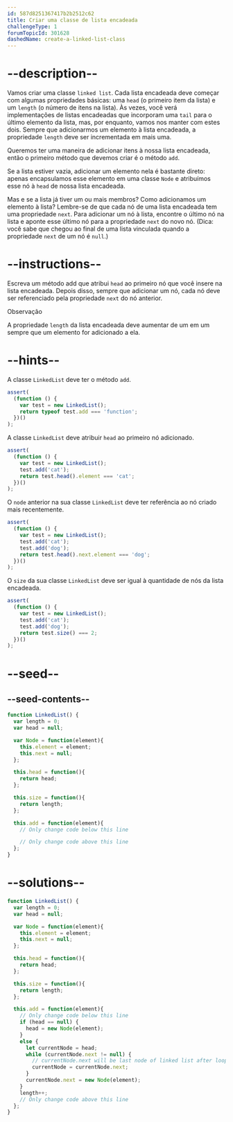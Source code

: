 ```yaml
---
id: 587d8251367417b2b2512c62
title: Criar uma classe de lista encadeada
challengeType: 1
forumTopicId: 301628
dashedName: create-a-linked-list-class
---
```


# --description--

Vamos criar uma classe `linked list`. Cada lista encadeada deve começar com algumas propriedades básicas: uma `head` (o primeiro item da lista) e um `length` (o número de itens na lista). Às vezes, você verá implementações de listas encadeadas que incorporam uma `tail` para o último elemento da lista, mas, por enquanto, vamos nos manter com estes dois. Sempre que adicionarmos um elemento à lista encadeada, a propriedade `length` deve ser incrementada em mais uma.

Queremos ter uma maneira de adicionar itens à nossa lista encadeada, então o primeiro método que devemos criar é o método `add`.

Se a lista estiver vazia, adicionar um elemento nela é bastante direto: apenas encapsulamos esse elemento em uma classe `Node` e atribuímos esse nó à `head` de nossa lista encadeada.

Mas e se a lista já tiver um ou mais membros? Como adicionamos um elemento à lista? Lembre-se de que cada nó de uma lista encadeada tem uma propriedade `next`. Para adicionar um nó à lista, encontre o último nó na lista e aponte esse último nó para a propriedade `next` do novo nó. (Dica: você sabe que chegou ao final de uma lista vinculada quando a propriedade `next` de um nó é `null`.)

# --instructions--

Escreva um método add que atribui `head` ao primeiro nó que você insere na lista encadeada. Depois disso, sempre que adicionar um nó, cada nó deve ser referenciado pela propriedade `next` do nó anterior.

Observação

A propriedade `length` da lista encadeada deve aumentar de um em um sempre que um elemento for adicionado a ela.

# --hints--

A classe `LinkedList` deve ter o método `add`.

```js
assert(
  (function () {
    var test = new LinkedList();
    return typeof test.add === 'function';
  })()
);
```

A classe `LinkedList` deve atribuir `head` ao primeiro nó adicionado.

```js
assert(
  (function () {
    var test = new LinkedList();
    test.add('cat');
    return test.head().element === 'cat';
  })()
);
```

O `node` anterior na sua classe `LinkedList` deve ter referência ao nó criado mais recentemente.

```js
assert(
  (function () {
    var test = new LinkedList();
    test.add('cat');
    test.add('dog');
    return test.head().next.element === 'dog';
  })()
);
```

O  `size` da sua classe `LinkedList` deve ser igual à quantidade de nós da lista encadeada.

```js
assert(
  (function () {
    var test = new LinkedList();
    test.add('cat');
    test.add('dog');
    return test.size() === 2;
  })()
);
```

# --seed--

## --seed-contents--

```js
function LinkedList() {
  var length = 0;
  var head = null;

  var Node = function(element){
    this.element = element;
    this.next = null;
  };

  this.head = function(){
    return head;
  };

  this.size = function(){
    return length;
  };

  this.add = function(element){
    // Only change code below this line

    // Only change code above this line
  };
}
```

# --solutions--

```js
function LinkedList() { 
  var length = 0; 
  var head = null; 

  var Node = function(element){
    this.element = element; 
    this.next = null; 
  }; 

  this.head = function(){
    return head;
  };

  this.size = function(){
    return length;
  };

  this.add = function(element){
    // Only change code below this line
    if (head == null) {
      head = new Node(element);
    } 
    else {
      let currentNode = head;
      while (currentNode.next != null) {
        // currentNode.next will be last node of linked list after loop
        currentNode = currentNode.next;
      }
      currentNode.next = new Node(element);
    }
    length++;
    // Only change code above this line
  };
}
```
